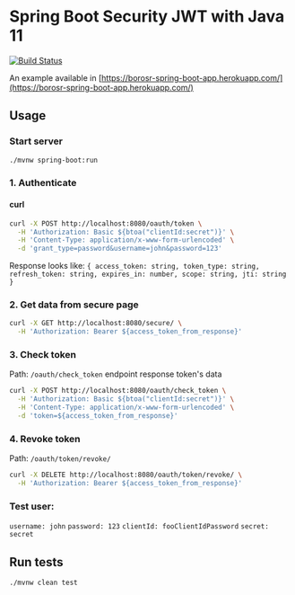 # Spring Boot Security JWT with Java 11

[![Build Status](https://travis-ci.org/borosr/spring-boot-jwt.svg?branch=master)](https://travis-ci.org/borosr/spring-boot-jwt)

An example available in [https://borosr-spring-boot-app.herokuapp.com/](https://borosr-spring-boot-app.herokuapp.com/)

## Usage

### Start server
```bash
./mvnw spring-boot:run
```

### 1. Authenticate

#### curl
```bash
curl -X POST http://localhost:8080/oauth/token \
  -H 'Authorization: Basic ${btoa("clientId:secret")}' \
  -H 'Content-Type: application/x-www-form-urlencoded' \
  -d 'grant_type=password&username=john&password=123'
```
Response looks like: `{ access_token: string, token_type: string, refresh_token: string, expires_in: number, scope: string, jti: string }`

### 2. Get data from secure page

```bash
curl -X GET http://localhost:8080/secure/ \
  -H 'Authorization: Bearer ${access_token_from_response}'
```

### 3. Check token
Path: `/oauth/check_token` endpoint response token's data

```bash
curl -X POST http://localhost:8080/oauth/check_token \
  -H 'Authorization: Basic ${btoa("clientId:secret")}' \
  -H 'Content-Type: application/x-www-form-urlencoded' \
  -d 'token=${access_token_from_response}'
```

### 4. Revoke token
Path: `/oauth/token/revoke/`
```bash
curl -X DELETE http://localhost:8080/oauth/token/revoke/ \
  -H 'Authorization: Bearer ${access_token_from_response}'
```

### Test user:
`username: john`
`password: 123`
`clientId: fooClientIdPassword`
`secret: secret`

## Run tests
```bash
./mvnw clean test
```